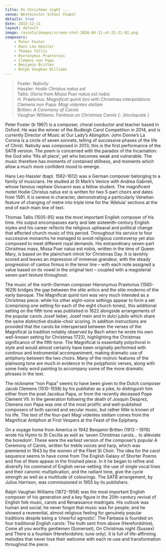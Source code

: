 ```yaml
---
title: On Christmas night ...
venue: Westminster School Chapel
details: true
date: 2015-12-11
layout: default
image: /assets/images/screen-shot-2016-04-11-at-21-21-02.png
composers:
    - Peter Foster
    - Hans Leo Hassler
    - Thomas Tallis
    - Hieronymus Praetorius
    - Clemens non Papa
    - Benjamin Britten
    - Ralph Vaughan Williams
---
```


> Foster: *Nativity*  
> Hassler: *Hodie Christus natus est*  
> Tallis: *Gloria* from *Missa Puer natus est nobis*  
> H. Praetorius: *Magnificat quinti toni* with Christmas interpolations  
> Clemens non Papa: *Magi videntes stellam*  
> Britten: *A Ceremony of Carols*  
> Vaughan Williams: *Fantasia on Christmas Carols*
{: .blockquote }

Peter Foster (b 1967) is a composer, choral conductor and teacher based in Oxford.  He was the winner of the Budleigh Carol Competition in 2014, and is currently Director of Music at Our Lady’s Abingdon.  John Donne’s La Corona is a circle of seven sonnets, telling of successive phases of the life of Christ.  Nativity was composed in 2013; this is the first performance of the SATB version.  The poem is concerned with the paradox of the Incarnation: the God who ‘fills all place’, yet who becomes weak and vulnerable.  The music therefore has moments of contained stillness, and moments which allow a much more confident mood to emerge.

Hans Leo Hassler (bapt. 1562–1612) was a German composer belonging to a family of musicians. He studied at St Mark’s Venice with Andrea Gabrieli, whose famous nephew Giovanni was a fellow student.  The magnificent motet Hodie Christus natus est is written for two 5-part choirs and dates from 1591. It is serene in character, demonstrating a particularly Venetian feature of changing of metre into triple time for the ‘Alleluia’ sections at the end of each main line of text.

Thomas Tallis (1505-85) was the most important English composer of his time.  His output encompasses early and late sixteenth-century English styles and his career reflects the religious upheaval and political change that affected church music of this period.  Throughout his service to four successive monarchs he managed to avoid religious controversy yet also composed to meet different royal demands.  His extraordinary seven-part Christmas mass, Missa Puer natus est nobis, written in the time of Queen Mary, is based on the plainchant introit for Christmas Day.  It is lavishly scored and leaves an impression of immense grandeur, with the steady progression of cantus firmus in the tenor line – with each note assigned a value based on its vowel in the original text – coupled with a magisterial seven-part texture throughout.

The music of the north-German composer Hieronymus Praetorius (1560-1629) bridges the gap between the stile antico and the stile moderno of the early baroque. The Magnificat quinti toni was very much intended as a Christmas piece: while his other eight-voice settings appear to form a set (comprising one setting for each of the eight church tones), this additional setting on the fifth tone was published in 1622 alongside arrangements of the popular carols Josef lieber, Josef mein and In dulci jubilo which share the same distinctive double-choir scoring. In addition instructions are provided that the carols be interspersed between the verses of the Magnificat (a tradition notably observed by Bach when he wrote his own well-known setting for Christmas 1723), highlighting the Christmas significance of the fifth tone.  The Magnificat is essentially polychoral in style and would almost certainly have been originally performed with continuo and instrumental accompaniment, making dramatic use of antiphony between the two choirs. Many of the motivic features of the plainsong tone are much in evidence in the polyphonic verses, along with some lively word painting to accompany some of the more dramatic phrases in the text.

The nickname “non Papa” seems to have been given to the Dutch composer Jacob Clemens (1510-1556) by his publisher as a joke, to distinguish him either from the poet Jacobus Papa, or from the recently deceased Pope Clement VII. In the generation following the death of Josquin Desprez, Clemens non Papa was one of the most prolific and well-published composers of both sacred and secular music, but rather little is known of his life.  The text of the four-part Magi videntes stellam comes from the Magnificat Antiphon at First Vespers at the Feast of the Epiphany.

On a voyage home from America in 1942 Benjamin Britten (1913 – 1976) wrote his Hymn to St Cecilia as well as ‘seven Christmas carols… to alleviate the boredom’.  These were the earliest version of the composer’s popular A Ceremony of Carols, written for treble voices and harp, which was premiered in 1943 by the women of the Fleet St Choir.  The idea for the carol sequence seems to have come from The English Galaxy of Shorter Poems and five of them appear in the finished piece.  In it he began to refine and diversify his command of English verse-setting: the use of single vocal lines and their canonic multiplication, and the radiant tone, give the cycle strength as well as a multitude of colourings.  The SATB arrangement, by Julius Harrison, was commissioned in 1955 by its publishers.

Ralph Vaughan Williams (1872-1958) was the most important English composer of his generation and a key figure in the 20th-century revival of English folk music, carols and Renaissance madrigals.  His outlook was human and social; he never forgot that music was for people; and he showed a reverential, almost religious feeling for genuinely popular traditions despite being a ‘cheerful agnostic’.  The Fantasia is founded on four traditional English carols: The truth sent from above (Herefordshire), Come all you worthy gentlemen (Somerset), On Christmas night (Sussex) and There is a fountain (Herefordshire; tune only).  It is full of life-affirming melodies that never lose their welcome with each re-use and transformation throughout the piece.
